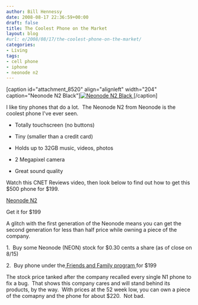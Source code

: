 ```yaml
---
author: Bill Hennessy
date: 2008-08-17 22:36:59+00:00
draft: false
title: The Coolest Phone on the Market
layout: blog
#url: e/2008/08/17/the-coolest-phone-on-the-market/
categories:
- Living
tags:
- cell phone
- iphone
- neonode n2
---
```


[caption id="attachment_8520" align="alignleft" width="204" caption="Neonode N2 Black"][![Neonode N2 Black](https://hennessysview.com/wp-content/uploads/2008/08/neonoden2-204x300.jpg)
](https://FileURL)[/caption]

I like tiny phones that do a lot.  The Neonode N2 from Neonode is the coolest phone I've ever seen. 

* Totally touchscreen (no buttons)

* Tiny (smaller than a credit card)

* Holds up to 32GB music, videos, photos

* 2 Megapixel camera

* Great sound quality

Watch this CNET Reviews video, then look below to find out how to get this $500 phone for $199.

[Neonode N2](https://reviews.cnet.com/cell-phones/neonode-n2-black-unlocked/4505-6454_7-32815659.html)

Get it for $199

A glitch with the first generation of the Neonode means you can get the second generation for less than half price while owning a piece of the company.

1.  Buy some Neonode (NEON) stock for $0.30 cents a share (as of close on 8/15)

2.  Buy phone under the[ Friends and Family program ](https://investor.neonode.com/phoenix.zhtml?c=62246&p=irol-newsArticle&ID=1177224&highlight=)for $199

The stock price tanked after the company recalled every single N1 phone to fix a bug.  That shows this company cares and will stand behind its products, by the way.  With prices at the 52 week low, you can own a piece of the comapny and the phone for about $220.  Not bad.
